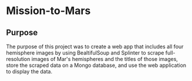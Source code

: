 # Mission-to-Mars

## Purpose
The purpose of this project was to create a web app that includes all four hemisphere images by using BealtifulSoup and Splinter to scrape full-resolution images of Mar's hemispheres and the titles of those images, store the scraped data on a Mongo database, and use the web application to display the data.
